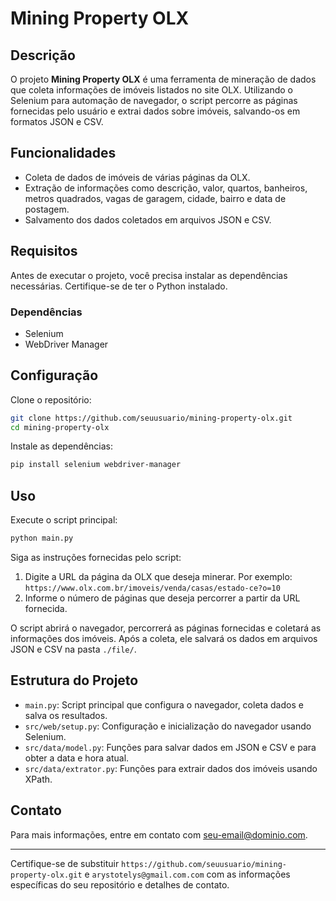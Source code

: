 # Mining Property OLX

## Descrição

O projeto **Mining Property OLX** é uma ferramenta de mineração de dados que coleta informações de imóveis listados no site OLX. Utilizando o Selenium para automação de navegador, o script percorre as páginas fornecidas pelo usuário e extrai dados sobre imóveis, salvando-os em formatos JSON e CSV.

## Funcionalidades

- Coleta de dados de imóveis de várias páginas da OLX.
- Extração de informações como descrição, valor, quartos, banheiros, metros quadrados, vagas de garagem, cidade, bairro e data de postagem.
- Salvamento dos dados coletados em arquivos JSON e CSV.

## Requisitos

Antes de executar o projeto, você precisa instalar as dependências necessárias. Certifique-se de ter o Python instalado.

### Dependências

- Selenium
- WebDriver Manager

## Configuração

Clone o repositório:

```bash
git clone https://github.com/seuusuario/mining-property-olx.git
cd mining-property-olx
```

Instale as dependências:

```bash
pip install selenium webdriver-manager
```

## Uso

Execute o script principal:

```bash
python main.py
```

Siga as instruções fornecidas pelo script:

1. Digite a URL da página da OLX que deseja minerar. Por exemplo: `https://www.olx.com.br/imoveis/venda/casas/estado-ce?o=10`
2. Informe o número de páginas que deseja percorrer a partir da URL fornecida.

O script abrirá o navegador, percorrerá as páginas fornecidas e coletará as informações dos imóveis. Após a coleta, ele salvará os dados em arquivos JSON e CSV na pasta `./file/`.

## Estrutura do Projeto

- `main.py`: Script principal que configura o navegador, coleta dados e salva os resultados.
- `src/web/setup.py`: Configuração e inicialização do navegador usando Selenium.
- `src/data/model.py`: Funções para salvar dados em JSON e CSV e para obter a data e hora atual.
- `src/data/extrator.py`: Funções para extrair dados dos imóveis usando XPath.

## Contato

Para mais informações, entre em contato com seu-email@dominio.com.

---

Certifique-se de substituir `https://github.com/seuusuario/mining-property-olx.git` e `arystotelys@gmail.com.com` com as informações específicas do seu repositório e detalhes de contato.
